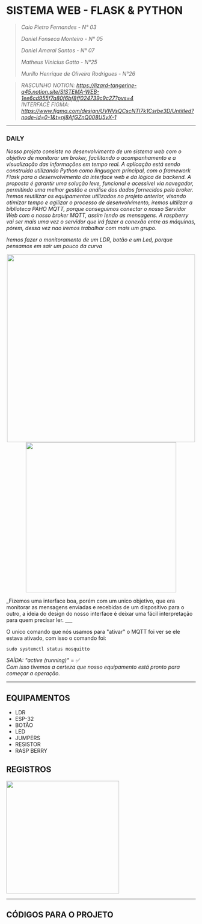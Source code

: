 # SISTEMA WEB - FLASK & PYTHON
> _Caio Pietro Fernandes - N° 03_  
> 
> _Daniel Fonseca Monteiro - N° 05_  
> 
> _Daniel Amaral Santos - N° 07_  
> 
> _Matheus Vinicius Gatto - N°25_  
> 
> _Murillo Henrique de Oliveira Rodrigues - N°26_  
>

> *RASCUNHO NOTION: https://lizard-tangerine-a45.notion.site/SISTEMA-WEB-1ee6cd955f7a80f6bf8ff024739c9c27?pvs=4*    
> *INTERFACE FIGMA: https://www.figma.com/design/UVNVsQCscNTI7k1Csrbe3D/Untitled?node-id=0-1&t=nj8AfGZnQ008U5vX-1*  
___
### DAILY
_Nosso projeto consiste no desenvolvimento de um sistema web com o objetivo de monitorar um broker, facilitando o acompanhamento e a visualização das informações em tempo real. A aplicação está sendo construída utilizando Python como linguagem principal, com o framework Flask para o desenvolvimento da interface web e da lógica de backend. A proposta é garantir uma solução leve, funcional e acessível via navegador, permitindo uma melhor gestão e análise dos dados fornecidos pelo broker._  
_Iremos reutilizar os equipamentos utilizados no projeto anterior, visando otimizar tempo e agilizar o processo de desenvolvimento, iremos ultilizar a biblioteca PAHO MQTT, porque conseguimos conectar o nosso Servidor Web com o nosso broker MQTT, assim lendo as mensagens. A raspberry vai ser mais uma vez o servidor que irá fazer a conexão entre as máquinas, pórem, dessa vez nao iremos trabalhar com mais um grupo._ 

_Iremos fazer o monitoramento de um LDR, botão e um Led, porque pensamos em sair um pouco da curva_
<p align="center">
  <img src="https://github.com/user-attachments/assets/7c48af9d-ef10-4fef-b25f-adedc99b359f" width="500"/>
  <img src="https://github.com/user-attachments/assets/127da00f-8608-4e67-8434-7f57798098c4" width="400"/>
</p>
_Fizemos uma interface boa, porém com um unico objetivo, que era monitorar as mensagens enviadas e recebidas de um dispositivo para o outro, a ideia do design do nosso interface é deixar uma fácil interpretação para quem precisar ler.             
___

O unico comando que nós usamos para "ativar" o MQTT foi ver se ele estava ativado, com isso o comando foi:

```
sudo systemctl status mosquitto   
```
_SAÍDA: "active (running)"_ = ✅   
_Com isso tivemos a certeza que nosso equipamento está pronto para começar a operação._
___
## EQUIPAMENTOS 
- LDR
- ESP-32
- BOTÃO
- LED
- JUMPERS
- RESISTOR
- RASP BERRY

## REGISTROS
<p align="left">
  <img src="https://github.com/user-attachments/assets/a61f744a-90a6-4d7f-b104-80e9eef0f54e" width="300"/>
</p>

___
## CÓDIGOS PARA O PROJETO

```

```

